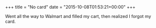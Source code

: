 +++
title = "No card"
date = "2015-10-08T01:53:21+00:00"
+++

Went all the way to Walmart and filled my cart, then realized I forgot my card.
			